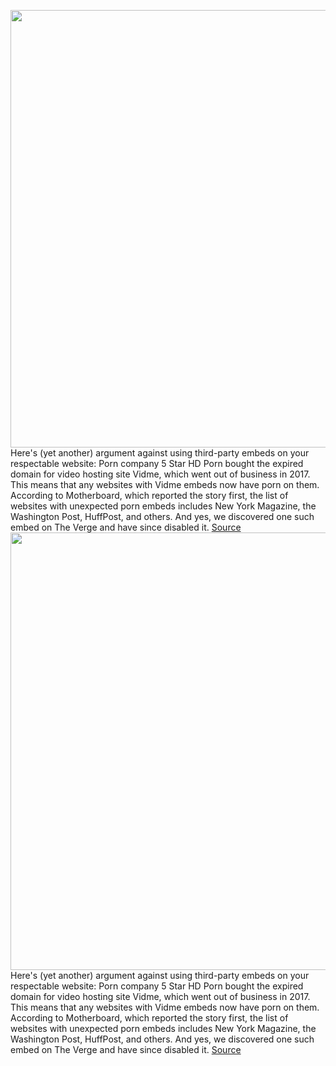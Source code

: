 <img src='https://cdn.vox-cdn.com/thumbor/MswCzPFoD3HhDk1WtDZsnricgVA=/0x0:2040x1360/1200x800/filters:focal(857x517:1183x843)/cdn.vox-cdn.com/uploads/chorus_image/image/69619820/acastro_190228_1777_vpn_0003.0.jpg' width='700px' /><br/>
Here's (yet another) argument against using third-party embeds on your respectable website: Porn company 5 Star HD Porn bought the expired domain for video hosting site Vidme, which went out of business in 2017. This means that any websites with Vidme embeds now have porn on them. According to Motherboard, which reported the story first, the list of websites with unexpected porn embeds includes New York Magazine, the Washington Post, HuffPost, and others. And yes, we discovered one such embed on The Verge and have since disabled it.
<a href='https://www.theverge.com/2021/7/22/22589403/porn-site-bought-expired-video-hosting-site-old-embeds'> Source <a/><img src='https://cdn.vox-cdn.com/thumbor/MswCzPFoD3HhDk1WtDZsnricgVA=/0x0:2040x1360/1200x800/filters:focal(857x517:1183x843)/cdn.vox-cdn.com/uploads/chorus_image/image/69619820/acastro_190228_1777_vpn_0003.0.jpg' width='700px' /><br/>
Here's (yet another) argument against using third-party embeds on your respectable website: Porn company 5 Star HD Porn bought the expired domain for video hosting site Vidme, which went out of business in 2017. This means that any websites with Vidme embeds now have porn on them. According to Motherboard, which reported the story first, the list of websites with unexpected porn embeds includes New York Magazine, the Washington Post, HuffPost, and others. And yes, we discovered one such embed on The Verge and have since disabled it.
<a href='https://www.theverge.com/2021/7/22/22589403/porn-site-bought-expired-video-hosting-site-old-embeds'> Source <a/>